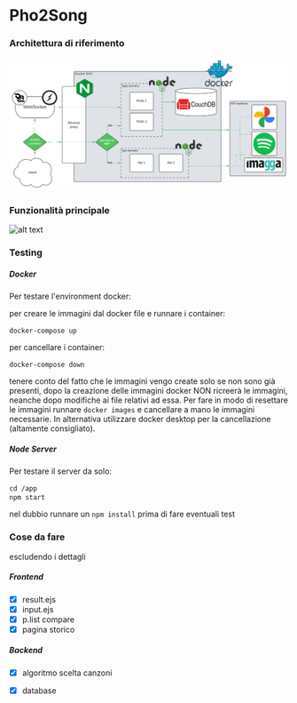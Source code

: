 # Pho2Song

### Architettura di riferimento
![alt text](./architettura_di_riferimento.svg)
### Funzionalità principale
![alt text](./funzionalità_principale.svg)

### Testing

##### Docker
Per testare l'environment docker:

per creare le immagini dal docker file e runnare i container:
```
docker-compose up
```

per cancellare i container:
```
docker-compose down
``` 
tenere conto del fatto che le immagini vengo create solo se non sono già presenti, dopo la creazione delle immagini docker NON ricreerà le immagini, neanche dopo modifiche ai file relativi ad essa. Per fare in modo di resettare le immagini runnare `docker images` e cancellare a mano le immagini necessarie. In alternativa utilizzare docker desktop per la cancellazione (altamente consigliato).

##### Node Server
Per testare il server da solo:

```
cd /app
npm start
```

nel dubbio runnare un `npm install` prima di fare eventuali test

### Cose da fare
escludendo i dettagli
##### Frontend
- [x] result.ejs
- [x] input.ejs
- [x] p.list compare
- [x] pagina storico
##### Backend
- [x] algoritmo scelta canzoni
- [x] database

